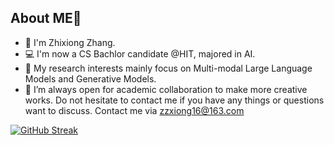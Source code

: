 ## About ME👋
- 🔭 I'm Zhixiong Zhang.
- 💻 I'm now a CS Bachlor candidate @HIT, majored in AI.
- 🌱 My research interests mainly focus on Multi-modal Large Language Models and Generative Models.
- 👯 I’m always open for academic collaboration to make more creative works. Do not hesitate to contact me if you have any things or questions want to discuss. Contact me via zzxiong16@163.com

[![GitHub Streak](https://github-readme-streak-stats.herokuapp.com/?user=rookiexiong7)](https://git.io/streak-stats)
<!--
**rookiexiong7/rookiexiong7** is a ✨ _special_ ✨ repository because its `README.md` (this file) appears on your GitHub profile.

Here are some ideas to get you started:

- 🔭 I’m currently working on ...
- 🌱 I’m currently learning ...
- 👯 I’m looking to collaborate on ...
- 🤔 I’m looking for help with ...
- 💬 Ask me about ...
- 📫 How to reach me: ...
- 😄 Pronouns: ...
- ⚡ Fun fact: ...
- ✨ I am Always happy to explore new things!
-->
